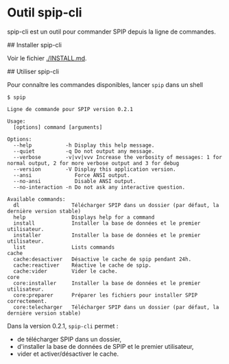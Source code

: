# Outil spip-cli

spip-cli est un outil pour commander SPIP depuis la ligne de commandes.

## Installer spip-cli

Voir le fichier [./INSTALL.md](INSTALL.md).

## Utiliser spip-cli

Pour connaître les commandes disponibles, lancer `spip` dans un shell

```
$ spip

Ligne de commande pour SPIP version 0.2.1

Usage:
  [options] command [arguments]

Options:
  --help           -h Display this help message.
  --quiet          -q Do not output any message.
  --verbose        -v|vv|vvv Increase the verbosity of messages: 1 for normal output, 2 for more verbose output and 3 for debug
  --version        -V Display this application version.
  --ansi              Force ANSI output.
  --no-ansi           Disable ANSI output.
  --no-interaction -n Do not ask any interactive question.

Available commands:
  dl                 Télécharger SPIP dans un dossier (par défaut, la dernière version stable)
  help               Displays help for a command
  install            Installer la base de données et le premier utilisateur.
  installer          Installer la base de données et le premier utilisateur.
  list               Lists commands
cache
  cache:desactiver   Désactive le cache de spip pendant 24h.
  cache:reactiver    Réactive le cache de spip.
  cache:vider        Vider le cache.
core
  core:installer     Installer la base de données et le premier utilisateur.
  core:preparer      Préparer les fichiers pour installer SPIP correctement.
  core:telecharger   Télécharger SPIP dans un dossier (par défaut, la dernière version stable)
```

Dans la version 0.2.1, `spip-cli` permet :

* de télécharger SPIP dans un dossier,
* d'installer la base de données de SPIP et le premier utilisateur,
* vider et activer/désactiver le cache.
